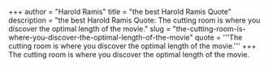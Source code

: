 +++
author = "Harold Ramis"
title = "the best Harold Ramis Quote"
description = "the best Harold Ramis Quote: The cutting room is where you discover the optimal length of the movie."
slug = "the-cutting-room-is-where-you-discover-the-optimal-length-of-the-movie"
quote = '''The cutting room is where you discover the optimal length of the movie.'''
+++
The cutting room is where you discover the optimal length of the movie.

